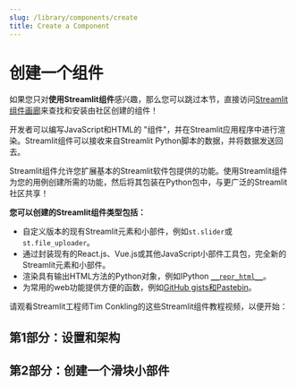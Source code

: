 ```yaml
---
slug: /library/components/create
title: Create a Component
---
```


# 创建一个组件

<Note>

如果您只对**使用Streamlit组件**感兴趣，那么您可以跳过本节，直接访问[Streamlit组件画廊](https://streamlit.io/components)来查找和安装由社区创建的组件！

</Note>

开发者可以编写JavaScript和HTML的 "组件"，并在Streamlit应用程序中进行渲染。Streamlit组件可以接收来自Streamlit Python脚本的数据，并将数据发送回去。

Streamlit组件允许您扩展基本的Streamlit软件包提供的功能。使用Streamlit组件为您的用例创建所需的功能，然后将其包装在Python包中，与更广泛的Streamlit社区共享！

**您可以创建的Streamlit组件类型包括：**

- 自定义版本的现有Streamlit元素和小部件，例如`st.slider`或`st.file_uploader`。
- 通过封装现有的React.js、Vue.js或其他JavaScript小部件工具包，完全新的Streamlit元素和小部件。
- 渲染具有输出HTML方法的Python对象，例如IPython [`__repr_html__`](https://ipython.readthedocs.io/en/stable/config/integrating.html#rich-display)。
- 为常用的web功能提供方便的函数，例如[GitHub gists和Pastebin](https://github.com/randyzwitch/streamlit-embedcode)。

请观看Streamlit工程师Tim Conkling的这些Streamlit组件教程视频，以便开始：

## 第1部分：设置和架构

<YouTube videoId="BuD3gILJW-Q" />

## 第2部分：创建一个滑块小部件

<YouTube videoId="QjccJl_7Jco" />